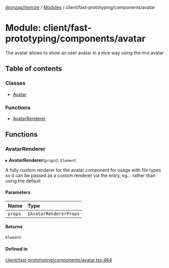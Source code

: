 [@onzag/itemize](../README.md) / [Modules](../modules.md) / client/fast-prototyping/components/avatar

# Module: client/fast-prototyping/components/avatar

The avatar allows to show an user avatar in a nice way using the mui avatar

## Table of contents

### Classes

- [Avatar](../classes/client_fast_prototyping_components_avatar.Avatar.md)

### Functions

- [AvatarRenderer](client_fast_prototyping_components_avatar.md#avatarrenderer)

## Functions

### AvatarRenderer

▸ **AvatarRenderer**(`props`): `Element`

A fully custom renderer for the avatar component for usage with file types
so it can be passed as a custom renderer via the entry, eg...
<Entry id="profile_picture" renderer={AvatarRenderer}/> rather
than using the default

#### Parameters

| Name | Type |
| :------ | :------ |
| `props` | `IAvatarRendererProps` |

#### Returns

`Element`

#### Defined in

[client/fast-prototyping/components/avatar.tsx:464](https://github.com/onzag/itemize/blob/59702dd5/client/fast-prototyping/components/avatar.tsx#L464)
